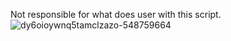 Not responsible for what does user with this script.
![dy6oioywnq5tamclzazo-548759664](https://user-images.githubusercontent.com/117610367/211555987-58a5ee19-045b-4504-8f1e-a77115300db9.jpeg)
